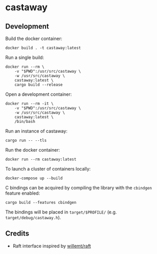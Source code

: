 # castaway

## Development

Build the docker container:

    docker build . -t castaway:latest

Run a single build:

    docker run --rm \
        -v "$PWD":/usr/src/castaway \
        -w /usr/src/castaway \
        castaway:latest \
        cargo build --release

Open a development container:

    docker run --rm -it \
        -v "$PWD":/usr/src/castaway \
        -w /usr/src/castaway \
        castaway:latest \
        /bin/bash

Run an instance of castaway:

    cargo run -- --tls

Run the docker container:

    docker run --rm castaway:latest

To launch a cluster of containers locally:

    docker-compose up --build

C bindings can be acquired by compiling the library with the `cbindgen` feature
enabled:

    cargo build --features cbindgen

The bindings will be placed in `target/$PROFILE/` (e.g. `target/debug/castaway.h`).

## Credits

* Raft interface inspired by [willemt/raft][willemt-raft]

[willemt-raft]: https://github.com/willemt/raft
